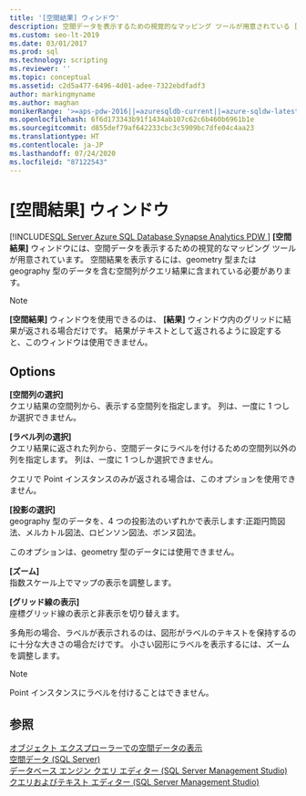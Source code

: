 ```yaml
---
title: '[空間結果] ウィンドウ'
description: 空間データを表示するための視覚的なマッピング ツールが用意されている [空間結果] ウィンドウを使用する方法について説明します。 空間結果を表示するには、geometry 型または geography 型のデータを含む空間列がクエリ結果に含まれている必要があります。
ms.custom: seo-lt-2019
ms.date: 03/01/2017
ms.prod: sql
ms.technology: scripting
ms.reviewer: ''
ms.topic: conceptual
ms.assetid: c2d5a477-6496-4d01-adee-7322ebdfadf3
author: markingmyname
ms.author: maghan
monikerRange: '>=aps-pdw-2016||=azuresqldb-current||=azure-sqldw-latest||>=sql-server-2016||=sqlallproducts-allversions||>=sql-server-linux-2017||=azuresqldb-mi-current'
ms.openlocfilehash: 6f6d173343b91f1434ab107c62c6b460b6961b1e
ms.sourcegitcommit: d855def79af642233cbc3c5909bc7dfe04c4aa23
ms.translationtype: HT
ms.contentlocale: ja-JP
ms.lasthandoff: 07/24/2020
ms.locfileid: "87122543"
---
```

# <a name="spatial-results-window"></a>[空間結果] ウィンドウ
[!INCLUDE[SQL Server Azure SQL Database Synapse Analytics PDW ](../../includes/applies-to-version/sql-asdb-asdbmi-asa-pdw.md)]
  **[空間結果]** ウィンドウには、空間データを表示するための視覚的なマッピング ツールが用意されています。 空間結果を表示するには、geometry 型または geography 型のデータを含む空間列がクエリ結果に含まれている必要があります。  
  
> [!NOTE]  
>  **[空間結果]** ウィンドウを使用できるのは、 **[結果]** ウィンドウ内のグリッドに結果が返される場合だけです。 結果がテキストとして返されるように設定すると、このウィンドウは使用できません。  
  
## <a name="options"></a>Options  
 **[空間列の選択]**  
 クエリ結果の空間列から、表示する空間列を指定します。 列は、一度に 1 つしか選択できません。  
  
 **[ラベル列の選択]**  
 クエリ結果に返された列から、空間データにラベルを付けるための空間列以外の列を指定します。 列は、一度に 1 つしか選択できません。  
  
 クエリで Point インスタンスのみが返される場合は、このオプションを使用できません。  
  
 **[投影の選択]**  
 geography 型のデータを、4 つの投影法のいずれかで表示します:正距円筒図法、メルカトル図法、ロビンソン図法、ボンヌ図法。  
  
 このオプションは、geometry 型のデータには使用できません。  
  
 **[ズーム]**  
 指数スケール上でマップの表示を調整します。  
  
 **[グリッド線の表示]**  
 座標グリッド線の表示と非表示を切り替えます。  
  
 多角形の場合、ラベルが表示されるのは、図形がラベルのテキストを保持するのに十分な大きさの場合だけです。 小さい図形にラベルを表示するには、ズームを調整します。  
  
> [!NOTE]  
>  Point インスタンスにラベルを付けることはできません。  
  
## <a name="see-also"></a>参照  
 [オブジェクト エクスプローラーでの空間データの表示](../../relational-databases/scripting/view-spatial-data-in-object-explorer.md)   
 [空間データ &#40;SQL Server&#41;](../../relational-databases/spatial/spatial-data-sql-server.md)   
 [データベース エンジン クエリ エディター &#40;SQL Server Management Studio&#41;](../../relational-databases/scripting/database-engine-query-editor-sql-server-management-studio.md)   
 [クエリおよびテキスト エディター &#40;SQL Server Management Studio&#41;](../../relational-databases/scripting/query-and-text-editors-sql-server-management-studio.md)  
  
  
